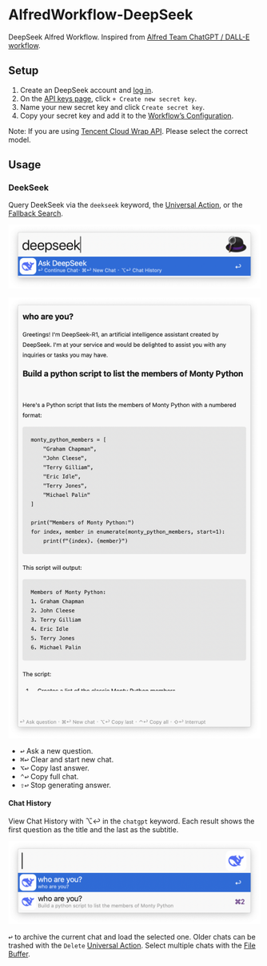 # AlfredWorkflow-DeepSeek

DeepSeek Alfred Workflow. Inspired from [Alfred Team ChatGPT / DALL-E workflow](https://alfred.app/workflows/alfredapp/openai/).

## Setup

1. Create an DeepSeek account and [log in](https://platform.deepseek.com/).
2. On the [API keys page](https://platform.deepseek.com/api_keys), click `+ Create new secret key`.
3. Name your new secret key and click `Create secret key`.
4. Copy your secret key and add it to the [Workflow’s Configuration](https://www.alfredapp.com/help/workflows/user-configuration/).

Note: If you are using [Tencent Cloud Wrap API](https://cloud.tencent.com/document/product/1772/115969). Please select the correct model.


## Usage

### DeekSeek

Query DeekSeek via the `deekseek` keyword, the [Universal Action](https://www.alfredapp.com/help/features/universal-actions/), or the [Fallback Search](https://www.alfredapp.com/help/features/default-results/fallback-searches/).

![Start DeekSeek query](images/about/deepseekkeyword.png)

![Querying DeekSeek](images/about/deepseektextview.png) 

* <kbd>↩</kbd> Ask a new question.
* <kbd>⌘</kbd><kbd>↩</kbd> Clear and start new chat.
* <kbd>⌥</kbd><kbd>↩</kbd> Copy last answer.
* <kbd>⌃</kbd><kbd>↩</kbd> Copy full chat.
* <kbd>⇧</kbd><kbd>↩</kbd> Stop generating answer.

#### Chat History

View Chat History with ⌥↩ in the `chatgpt` keyword. Each result shows the first question as the title and the last as the subtitle.

![Viewing chat histories](images/about/deepseekhistory.png)

<kbd>↩</kbd> to archive the current chat and load the selected one. Older chats can be trashed with the `Delete` [Universal Action](https://www.alfredapp.com/help/features/universal-actions/). Select multiple chats with the [File Buffer](https://www.alfredapp.com/help/features/file-search/#file-buffer).